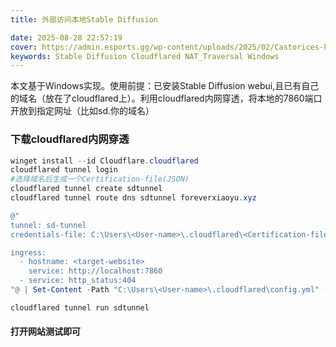 ```yaml
---
title: 外部访问本地Stable Diffusion

date: 2025-08-28 22:57:19
cover: https://admin.esports.gg/wp-content/uploads/2025/02/Castorices-kit-leaks-make-her-OP-in-Honkai-Star-Rail-968x544.jpg
keywords: Stable Diffusion Cloudflared NAT_Traversal Windows
---
```

本文基于Windows实现。使用前提：已安装Stable Diffusion webui,且已有自己的域名（放在了cloudflared上）。利用cloudflared内网穿透，将本地的7860端口开放到指定网址（比如sd.你的域名）

### 下载cloudflared内网穿透
``` powershell
winget install --id Cloudflare.cloudflared
cloudflared tunnel login
#选择域名后生成一个Certification-file(JSON)
cloudflared tunnel create sdtunnel
cloudflared tunnel route dns sdtunnel foreverxiaoyu.xyz

@"
tunnel: sd-tunnel
credentials-file: C:\Users\<User-name>\.cloudflared\<Certification-file>.json

ingress:
  - hostname: <target-website>
    service: http://localhost:7860
  - service: http_status:404
"@ | Set-Content -Path "C:\Users\<User-name>\.cloudflared\config.yml" -Encoding UTF8

cloudflared tunnel run sdtunnel

```
#### 打开网站测试即可



